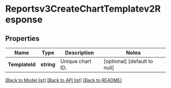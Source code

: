 # Reportsv3CreateChartTemplatev2Response

## Properties
Name | Type | Description | Notes
------------ | ------------- | ------------- | -------------
**TemplateId** | **string** | Unique chart ID. | [optional] [default to null]

[[Back to Model list]](../README.md#documentation-for-models) [[Back to API list]](../README.md#documentation-for-api-endpoints) [[Back to README]](../README.md)

